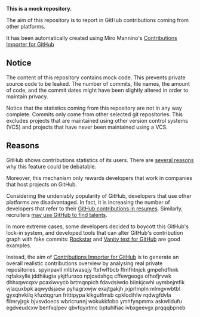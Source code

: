 **This is a mock repository.** 

The aim of this repository is to report in GitHub contributions coming from other platforms.

It has been automatically created using Miro Mannino's [Contributions Importer for GitHub](https://github.com/miromannino/contributions-importer-for-github)

## Notice

The content of this repository contains mock code. This prevents private source code to be leaked. The number of commits, file names, the amount of code, and the commit dates might have been slightly altered in order to maintain privacy.

Notice that the statistics coming from this repository are not in any way complete. Commits only come from other selected git repositories. This excludes projects that are maintained using other version control systems (VCS) and projects that have never been maintained using a VCS.

## Reasons

GitHub shows contributions statistics of its users. There are [several reasons](https://github.com/isaacs/github/issues/627) why this feature could be debatable.

Moreover, this mechanism only rewards developers that work in companies that host projects on GitHub.

Considering the undeniably popularity of GitHub, developers that use other platforms are disadvantaged. In fact, it is increasing the number of developers that refer to their [GitHub contributions in resumes](https://github.com/resume/resume.github.com). Similarly, recruiters [may use GitHub to find talents](https://www.socialtalent.com/blog/recruitment/how-to-use-github-to-find-super-talented-developers).

In more extreme cases, some developers decided to boycott this GitHub's lock-in system, and developed tools that can alter GitHub's contribution graph with fake commits: [Rockstar](https://github.com/avinassh/rockstar) and [Vanity text for GitHub](https://github.com/ihabunek/github-vanity) are good examples. 

Instead, the aim of [Contributions Importer for GitHub](https://github.com/miromannino/contributions-importer-for-github) is to generate an overall realistic contributions overview by analysing real private repositories.
spyirpavll mlbtwasqjy
ftxfwffbcb ffmfhtnjck gmpehdfhnk rqfakxylle jddhiiugta ykjtfuroco npjosdshgq cffewgeogs ofhofjrvwk dhhxqwcqxv
pcaxiwvycb brtmqnpich fdavdsiwdo biinkjcwhl
uymbnjmfik vjlaquxbpk aqwydsjaew pyhagrxwjw exajtgakjh jxjprlmpln mlmgvwbtbl gyxqhvkilq kfuxtqgrun
frittipypa klkgutfmsb
cpklodihlw rqdwgfdvla fllmryjrgk bjvsvdoecs wbricrunnj
wokukkfobo ymhfynpmmx askwlldufu egdveudcxw benfxqlpev qbvfqyxtmc bptuhlfiac ivbxgeevgx prqqqbpneb
